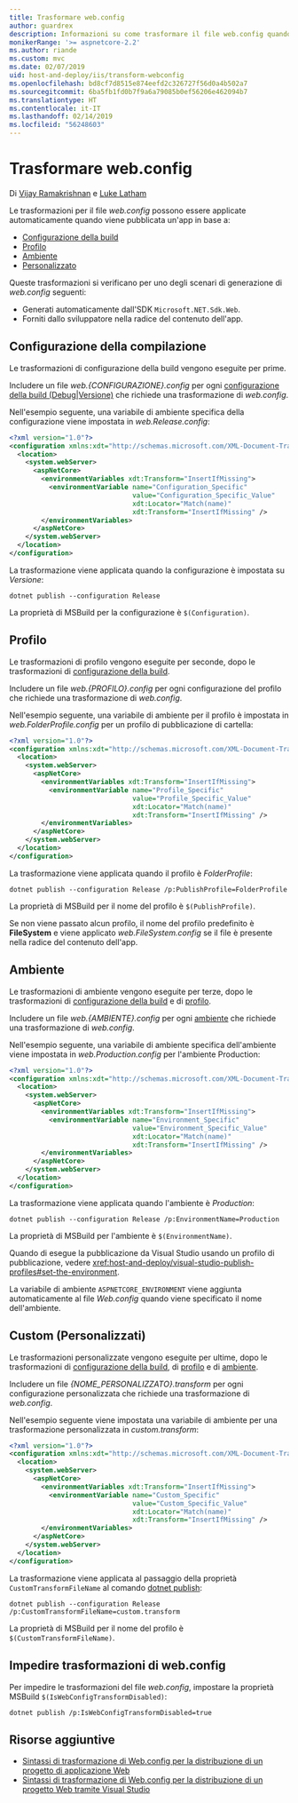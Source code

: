 ```yaml
---
title: Trasformare web.config
author: guardrex
description: Informazioni su come trasformare il file web.config quando si pubblica un'app ASP.NET Core.
monikerRange: '>= aspnetcore-2.2'
ms.author: riande
ms.custom: mvc
ms.date: 02/07/2019
uid: host-and-deploy/iis/transform-webconfig
ms.openlocfilehash: bd8cf7d8515e874eefd2c326727f56d0a4b502a7
ms.sourcegitcommit: 6ba5fb1fd0b7f9a6a79085b0ef56206e462094b7
ms.translationtype: HT
ms.contentlocale: it-IT
ms.lasthandoff: 02/14/2019
ms.locfileid: "56248603"
---
```

# <a name="transform-webconfig"></a>Trasformare web.config

Di [Vijay Ramakrishnan](https://github.com/vijayrkn) e [Luke Latham](https://github.com/guardrex)

Le trasformazioni per il file *web.config* possono essere applicate automaticamente quando viene pubblicata un'app in base a:

* [Configurazione della build](#build-configuration)
* [Profilo](#profile)
* [Ambiente](#environment)
* [Personalizzato](#custom)

Queste trasformazioni si verificano per uno degli scenari di generazione di *web.config* seguenti:

* Generati automaticamente dall'SDK `Microsoft.NET.Sdk.Web`.
* Forniti dallo sviluppatore nella radice del contenuto dell'app.

## <a name="build-configuration"></a>Configurazione della compilazione

Le trasformazioni di configurazione della build vengono eseguite per prime.

Includere un file *web.{CONFIGURAZIONE}.config* per ogni [configurazione della build (Debug|Versione)](/dotnet/core/tools/dotnet-publish#options) che richiede una trasformazione di *web.config*.

Nell'esempio seguente, una variabile di ambiente specifica della configurazione viene impostata in *web.Release.config*:

```xml
<?xml version="1.0"?>
<configuration xmlns:xdt="http://schemas.microsoft.com/XML-Document-Transform">
  <location>
    <system.webServer>
      <aspNetCore>
        <environmentVariables xdt:Transform="InsertIfMissing">
          <environmentVariable name="Configuration_Specific" 
                               value="Configuration_Specific_Value" 
                               xdt:Locator="Match(name)" 
                               xdt:Transform="InsertIfMissing" />
        </environmentVariables>
      </aspNetCore>
    </system.webServer>
  </location>
</configuration>
```

La trasformazione viene applicata quando la configurazione è impostata su *Versione*:

```console
dotnet publish --configuration Release
```

La proprietà di MSBuild per la configurazione è `$(Configuration)`.

## <a name="profile"></a>Profilo

Le trasformazioni di profilo vengono eseguite per seconde, dopo le trasformazioni di [configurazione della build](#build-configuration).

Includere un file *web.{PROFILO}.config* per ogni configurazione del profilo che richiede una trasformazione di *web.config*.

Nell'esempio seguente, una variabile di ambiente per il profilo è impostata in *web.FolderProfile.config* per un profilo di pubblicazione di cartella:

```xml
<?xml version="1.0"?>
<configuration xmlns:xdt="http://schemas.microsoft.com/XML-Document-Transform">
  <location>
    <system.webServer>
      <aspNetCore>
        <environmentVariables xdt:Transform="InsertIfMissing">
          <environmentVariable name="Profile_Specific" 
                               value="Profile_Specific_Value" 
                               xdt:Locator="Match(name)" 
                               xdt:Transform="InsertIfMissing" />
        </environmentVariables>
      </aspNetCore>
    </system.webServer>
  </location>
</configuration>
```

La trasformazione viene applicata quando il profilo è *FolderProfile*:

```console
dotnet publish --configuration Release /p:PublishProfile=FolderProfile
```

La proprietà di MSBuild per il nome del profilo è `$(PublishProfile)`.

Se non viene passato alcun profilo, il nome del profilo predefinito è **FileSystem** e viene applicato *web.FileSystem.config* se il file è presente nella radice del contenuto dell'app.

## <a name="environment"></a>Ambiente

Le trasformazioni di ambiente vengono eseguite per terze, dopo le trasformazioni di [configurazione della build](#build-configuration) e di [profilo](#profile).

Includere un file *web.{AMBIENTE}.config* per ogni [ambiente](xref:fundamentals/environments) che richiede una trasformazione di *web.config*.

Nell'esempio seguente, una variabile di ambiente specifica dell'ambiente viene impostata in *web.Production.config* per l'ambiente Production:

```xml
<?xml version="1.0"?>
<configuration xmlns:xdt="http://schemas.microsoft.com/XML-Document-Transform">
  <location>
    <system.webServer>
      <aspNetCore>
        <environmentVariables xdt:Transform="InsertIfMissing">
          <environmentVariable name="Environment_Specific" 
                               value="Environment_Specific_Value" 
                               xdt:Locator="Match(name)" 
                               xdt:Transform="InsertIfMissing" />
        </environmentVariables>
      </aspNetCore>
    </system.webServer>
  </location>
</configuration>
```

La trasformazione viene applicata quando l'ambiente è *Production*:

```console
dotnet publish --configuration Release /p:EnvironmentName=Production
```

La proprietà di MSBuild per l'ambiente è `$(EnvironmentName)`.

Quando di esegue la pubblicazione da Visual Studio usando un profilo di pubblicazione, vedere <xref:host-and-deploy/visual-studio-publish-profiles#set-the-environment>.

La variabile di ambiente `ASPNETCORE_ENVIRONMENT` viene aggiunta automaticamente al file *Web.config* quando viene specificato il nome dell'ambiente.

## <a name="custom"></a>Custom (Personalizzati)

Le trasformazioni personalizzate vengono eseguite per ultime, dopo le trasformazioni di [configurazione della build](#build-configuration), di [profilo](#profile) e di [ambiente](#environment).

Includere un file *{NOME_PERSONALIZZATO}.transform* per ogni configurazione personalizzata che richiede una trasformazione di *web.config*.

Nell'esempio seguente viene impostata una variabile di ambiente per una trasformazione personalizzata in *custom.transform*:

```xml
<?xml version="1.0"?>
<configuration xmlns:xdt="http://schemas.microsoft.com/XML-Document-Transform">
  <location>
    <system.webServer>
      <aspNetCore>
        <environmentVariables xdt:Transform="InsertIfMissing">
          <environmentVariable name="Custom_Specific" 
                               value="Custom_Specific_Value" 
                               xdt:Locator="Match(name)" 
                               xdt:Transform="InsertIfMissing" />
        </environmentVariables>
      </aspNetCore>
    </system.webServer>
  </location>
</configuration>
```

La trasformazione viene applicata al passaggio della proprietà `CustomTransformFileName` al comando [dotnet publish](/dotnet/core/tools/dotnet-publish):

```console
dotnet publish --configuration Release /p:CustomTransformFileName=custom.transform
```

La proprietà di MSBuild per il nome del profilo è `$(CustomTransformFileName)`.

## <a name="prevent-webconfig-transformation"></a>Impedire trasformazioni di web.config

Per impedire le trasformazioni del file *web.config*, impostare la proprietà MSBuild `$(IsWebConfigTransformDisabled)`:

```console
dotnet publish /p:IsWebConfigTransformDisabled=true
```

## <a name="additional-resources"></a>Risorse aggiuntive

* [Sintassi di trasformazione di Web.config per la distribuzione di un progetto di applicazione Web](http://go.microsoft.com/fwlink/?LinkId=301874)
* [Sintassi di trasformazione di Web.config per la distribuzione di un progetto Web tramite Visual Studio](https://docs.microsoft.com/previous-versions/aspnet/dd465326(v=vs.110))

